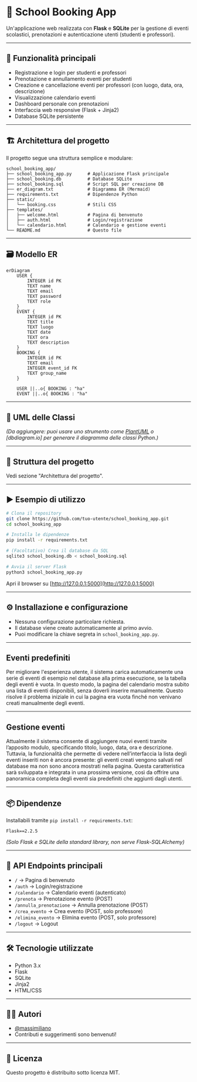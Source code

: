 # 📘 School Booking App

Un'applicazione web realizzata con **Flask** e **SQLite** per la gestione di eventi scolastici, prenotazioni e autenticazione utenti (studenti e professori).

---

## 🚀 Funzionalità principali

- Registrazione e login per studenti e professori
- Prenotazione e annullamento eventi per studenti
- Creazione e cancellazione eventi per professori (con luogo, data, ora, descrizione)
- Visualizzazione calendario eventi
- Dashboard personale con prenotazioni
- Interfaccia web responsive (Flask + Jinja2)
- Database SQLite persistente

---

## 🏗 Architettura del progetto

Il progetto segue una struttura semplice e modulare:

```
school_booking_app/
├── school_booking_app.py      # Applicazione Flask principale
├── school_booking.db          # Database SQLite
├── school_booking.sql         # Script SQL per creazione DB
├── er_diagram.txt             # Diagramma ER (Mermaid)
├── requirements.txt           # Dipendenze Python
├── static/
│   └── booking.css            # Stili CSS
├── templates/
│   ├── welcome.html           # Pagina di benvenuto
│   ├── auth.html              # Login/registrazione
│   └── calendario.html        # Calendario e gestione eventi
└── README.md                  # Questo file
```

---

## 🗃 Modello ER

```mermaid
erDiagram
    USER {
        INTEGER id PK
        TEXT name
        TEXT email
        TEXT password
        TEXT role
    }
    EVENT {
        INTEGER id PK
        TEXT title
        TEXT luogo
        TEXT date
        TEXT ora
        TEXT description
    }
    BOOKING {
        INTEGER id PK
        TEXT email
        INTEGER event_id FK
        TEXT group_name
    }

    USER ||..o{ BOOKING : "ha"
    EVENT ||..o{ BOOKING : "ha"
```

---

## 🧩 UML delle Classi

*(Da aggiungere: puoi usare uno strumento come [PlantUML](https://plantuml.com/class-diagram) o [dbdiagram.io] per generare il diagramma delle classi Python.)*

---

## 📂 Struttura del progetto

Vedi sezione "Architettura del progetto".

---

## ▶️ Esempio di utilizzo

```bash
# Clona il repository
git clone https://github.com/tuo-utente/school_booking_app.git
cd school_booking_app

# Installa le dipendenze
pip install -r requirements.txt

# (Facoltativo) Crea il database da SQL
sqlite3 school_booking.db < school_booking.sql

# Avvia il server Flask
python3 school_booking_app.py
```

Apri il browser su [http://127.0.0.1:5000](http://127.0.0.1:5000)

---

## ⚙️ Installazione e configurazione

- Nessuna configurazione particolare richiesta.
- Il database viene creato automaticamente al primo avvio.
- Puoi modificare la chiave segreta in `school_booking_app.py`.

---

## Eventi predefiniti

Per migliorare l'esperienza utente, il sistema carica automaticamente una serie di eventi di esempio nel database alla prima esecuzione, se la tabella degli eventi è vuota. In questo modo, la pagina del calendario mostra subito una lista di eventi disponibili, senza doverli inserire manualmente. Questo risolve il problema iniziale in cui la pagina era vuota finché non venivano creati manualmente degli eventi.

---

## Gestione eventi

Attualmente il sistema consente di aggiungere nuovi eventi tramite l’apposito modulo, specificando titolo, luogo, data, ora e descrizione. Tuttavia, la funzionalità che permette di vedere nell’interfaccia la lista degli eventi inseriti non è ancora presente: gli eventi creati vengono salvati nel database ma non sono ancora mostrati nella pagina. Questa caratteristica sarà sviluppata e integrata in una prossima versione, così da offrire una panoramica completa degli eventi sia predefiniti che aggiunti dagli utenti.

---

## 📦 Dipendenze

Installabili tramite `pip install -r requirements.txt`:

```
Flask==2.2.5
```

*(Solo Flask e SQLite della standard library, non serve Flask-SQLAlchemy)*

---

## 🔗 API Endpoints principali

- `/` → Pagina di benvenuto
- `/auth` → Login/registrazione
- `/calendario` → Calendario eventi (autenticato)
- `/prenota` → Prenotazione evento (POST)
- `/annulla_prenotazione` → Annulla prenotazione (POST)
- `/crea_evento` → Crea evento (POST, solo professore)
- `/elimina_evento` → Elimina evento (POST, solo professore)
- `/logout` → Logout

---

## 🛠 Tecnologie utilizzate

- Python 3.x
- Flask
- SQLite
- Jinja2
- HTML/CSS

---

## 👨‍💻 Autori

- [@massimiliano](https://github.com/massimiliano)  
- Contributi e suggerimenti sono benvenuti!

---

## 📄 Licenza

Questo progetto è distribuito sotto licenza MIT.